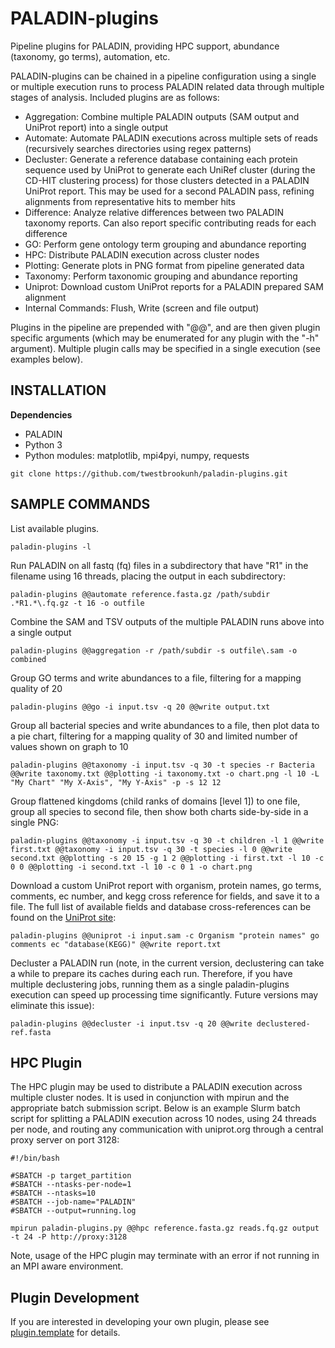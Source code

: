 # PALADIN-plugins
Pipeline plugins for PALADIN, providing HPC support, abundance (taxonomy, go terms), automation, etc.

PALADIN-plugins can be chained in a pipeline configuration using a single or multiple execution runs to process PALADIN related data through multiple stages of analysis.  Included plugins are as follows:

- Aggregation: Combine multiple PALADIN outputs (SAM output and UniProt report) into a single output
- Automate: Automate PALADIN executions across multiple sets of reads (recursively searches directories using regex patterns)
- Decluster: Generate a reference database containing each protein sequence used by UniProt to generate each UniRef cluster (during the CD-HIT clustering process) for those clusters detected in a PALADIN UniProt report.  This may be used for a second PALADIN pass, refining alignments from representative hits to member hits
- Difference: Analyze relative differences between two PALADIN taxonomy reports.  Can also report specific contributing reads for each difference
- GO: Perform gene ontology term grouping and abundance reporting
- HPC: Distribute PALADIN execution across cluster nodes
- Plotting: Generate plots in PNG format from pipeline generated data
- Taxonomy: Perform taxonomic grouping and abundance reporting
- Uniprot: Download custom UniProt reports for a PALADIN prepared SAM alignment
- Internal Commands: Flush, Write (screen and file output)

Plugins in the pipeline are prepended with "@@", and are then given plugin specific arguments (which may be enumerated for any plugin with the "-h" argument).  Multiple plugin calls may be specified in a single execution (see examples below).

INSTALLATION
--
**Dependencies**

- PALADIN
- Python 3
- Python modules: matplotlib, mpi4pyi, numpy, requests

```
git clone https://github.com/twestbrookunh/paladin-plugins.git
```

SAMPLE COMMANDS
--

List available plugins.
```
paladin-plugins -l
```

Run PALADIN on all fastq (fq) files in a subdirectory that have "R1" in the filename using 16 threads, placing the output in each subdirectory:
```
paladin-plugins @@automate reference.fasta.gz /path/subdir .*R1.*\.fq.gz -t 16 -o outfile
```
Combine the SAM and TSV outputs of the multiple PALADIN runs above into a single output
```
paladin-plugins @@aggregation -r /path/subdir -s outfile\.sam -o combined
```

Group GO terms and write abundances to a file, filtering for a mapping quality of 20
```
paladin-plugins @@go -i input.tsv -q 20 @@write output.txt
```

Group all bacterial species and write abundances to a file, then plot data to a pie chart, filtering for a mapping quality of 30 and limited number of values shown on graph to 10

```
paladin-plugins @@taxonomy -i input.tsv -q 30 -t species -r Bacteria @@write taxonomy.txt @@plotting -i taxonomy.txt -o chart.png -l 10 -L "My Chart" "My X-Axis", "My Y-Axis" -p -s 12 12
```

Group flattened kingdoms (child ranks of domains [level 1]) to one file, group all species to second file, then show both charts side-by-side in a single PNG:
```
paladin-plugins @@taxonomy -i input.tsv -q 30 -t children -l 1 @@write first.txt @@taxonomy -i input.tsv -q 30 -t species -l 0 @@write second.txt @@plotting -s 20 15 -g 1 2 @@plotting -i first.txt -l 10 -c 0 0 @@plotting -i second.txt -l 10 -c 0 1 -o chart.png
```

Download a custom UniProt report with organism, protein names, go terms, comments, ec number, and kegg cross reference for fields, and save it to a file. The full list of available fields and database cross-references can be found on the [UniProt site](http://www.uniprot.org/help/query-fields): 
```
paladin-plugins @@uniprot -i input.sam -c Organism "protein names" go comments ec "database(KEGG)" @@write report.txt
```

Decluster a PALADIN run (note, in the current version, declustering can take a while to prepare its caches during each run. Therefore, if you have multiple declustering jobs, running them as a single paladin-plugins execution can speed up processing time significantly.  Future versions may eliminate this issue):
```
paladin-plugins @@decluster -i input.tsv -q 20 @@write declustered-ref.fasta
```

HPC Plugin
--
The HPC plugin may be used to distribute a PALADIN execution across multiple cluster nodes.  It is used in conjunction with mpirun and the appropriate batch submission script. Below is an example Slurm batch script for splitting a PALADIN execution across 10 nodes, using 24 threads per node, and routing any communication with uniprot.org through a central proxy server on port 3128:

```
#!/bin/bash

#SBATCH -p target_partition
#SBATCH --ntasks-per-node=1
#SBATCH --ntasks=10
#SBATCH --job-name="PALADIN"
#SBATCH --output=running.log

mpirun paladin-plugins.py @@hpc reference.fasta.gz reads.fq.gz output -t 24 -P http://proxy:3128
```

Note, usage of the HPC plugin may terminate with an error if not running in an MPI aware environment.  

Plugin Development
--
If you are interested in developing your own plugin, please see [plugin.template](https://github.com/twestbrookunh/paladin-plugins/blob/master/plugins/plugin.template) for details.
